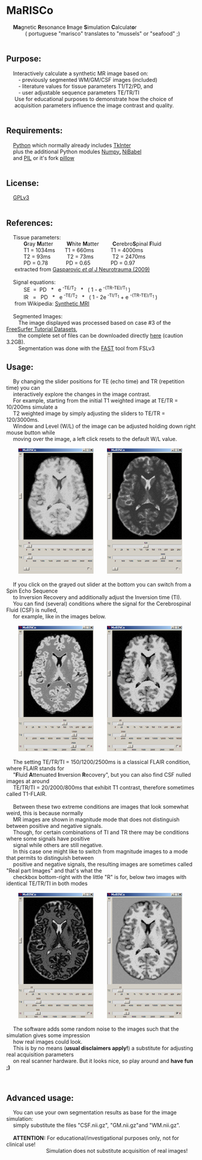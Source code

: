 <h1>MaRISCo</h1><p>
&emsp; <b>Ma</b>gnetic <b>R</b>esonance <b>I</b>mage <b>S</b>imulation <b>C</b>alculat<b>o</b>r<br>
&emsp; &emsp;&emsp; ( portuguese "marisco" translates to "mussels" or "seafood" ;)<br>
<br></p>
<h2>Purpose:</h2><p>
&emsp; Interactively calculate a synthetic MR image based on:<br>
&emsp;&emsp; - previously segmented WM/GM/CSF images (included)<br>
&emsp;&emsp; - literature values for tissue parameters T1/T2/PD, and<br>
&emsp;&emsp; - user adjustable sequence parameters TE/TR/TI<br>
&emsp;&nbsp; Use for educational purposes to demonstrate how the choice of<br>
&emsp;&nbsp; acquisition parameters influence the image contrast and quality.<br>
<br></p>
<h2>Requirements:</h2><p>
&emsp; <a href="http://www.python.org">Python</a> which normally already includes <a href="http://wiki.python.org/moin/TkInter">TkInter</a><br>
&emsp; plus the additional Python modules 
<a href="http://www.numpy.org">Numpy</a><b>, </b>
<a href="http://nipy.org/nibabel">NiBabel</a> <br>
&emsp; and 
<a href="http://www.pythonware.com/products/pil">PIL</a> or it's fork 
<a href="http://python-pillow.org/">pillow</a><br>
<br></p>
<h2>License:</h2><p>
&emsp; <a href="http://www.gnu.org/licenses">GPLv3</a><br>
<br></p>
<h2>References:</h2><p>
&emsp; Tissue parameters:<br>
&emsp;&emsp;&emsp; <b>G</b>ray <b>M</b>atter &emsp;&emsp; <b>W</b>hite <b>M</b>atter &emsp;&emsp; <b>C</b>erebro<b>S</b>pinal <b>F</b>luid<br>
&emsp;&emsp;&emsp; T1 = 1034ms &nbsp;&emsp; T1 = 660ms &emsp;&emsp;&nbsp;&nbsp; T1 = 4000ms<br>
&emsp;&emsp;&emsp; T2 = 93ms &emsp;&emsp;&nbsp;&nbsp; T2 = 73ms  &emsp;&emsp;&emsp; T2 = 2470ms<br>
&emsp;&emsp;&emsp; PD = 0.78 &emsp;&emsp;&nbsp;&nbsp;&nbsp; PD = 0.65 &emsp;&emsp;&emsp;&nbsp; PD = 0.97<br>
&emsp;&nbsp; extracted from <a href="http://www.ncbi.nlm.nih.gov/pmc/articles/PMC2822798/">Gasparovic <em>et al</em> J Neurotrauma (2009)</a><br>
<br>
&emsp; Signal equations:<br>
&emsp;&emsp;&emsp; SE &nbsp;= &nbsp;PD &nbsp; * &nbsp; e<sup> -TE/T<sub>2</sub></sup> &nbsp; * &nbsp; ( 1 - e<sup> -(TR-TE)/T<sub>1</sub></sup> )<br>
&emsp;&emsp;&emsp; IR &nbsp;&nbsp;= &nbsp; PD &nbsp; * &nbsp; e<sup> -TE/T<sub>2</sub></sup> &nbsp; * &nbsp; ( 1 - 2e<sup> -TI/T<sub>1</sub></sup> + e <sup> -(TR-TE)/T<sub>1</sub></sup> )<br>
&emsp;&nbsp; from Wikipedia: <a href="http://en.wikipedia.org/wiki/Synthetic_MRI">Synthetic MRI</a><br>
<br>
&emsp; Segmented Images:<br>
&emsp;&emsp; The image displayed was processed based on case #3 of the <a href="http://surfer.nmr.mgh.harvard.edu/fswiki/FsTutorial/Data">FreeSurfer Tutorial Datasets</a>,<br> 
&emsp;&emsp; the complete set of files can be downloaded directly <a href="http://surfer.nmr.mgh.harvard.edu/pub/data/fsfast-tutorial.subjects.tar.gz">here</a> (caution 3.2GB).<br>
&emsp;&emsp; Segmentation was done with the <a href="http://fsl.fmrib.ox.ac.uk/fsl/fslwiki/FAST">FAST</a> tool from FSLv3
<br></p>
<h2>Usage:</h2><p>
&emsp; By changing the slider positions for TE (echo time) and TR (repetition time) you can<br>
&emsp; interactively explore the changes in the image contrast. <br>
&emsp; For example, starting from the initial T1 weighted image at TE/TR = 10/200ms simulate a<br> 
&emsp; T2 weighted image by simply adjusting the sliders to TE/TR = 120/3000ms.<br>
&emsp; Window and Level (W/L) of the image can be adjusted holding down right mouse button while<br>
&emsp; moving over the image, a left click resets to the default W/L value.<br>
<br>
&emsp;&emsp; <img src="Screenshots/T1.jpg" alt="T1 weighted Image" width="200" height="333">
&emsp;&emsp; <img src="Screenshots/T2.jpg" alt="T2 weighted Image" width="200" height="333"><br>
<br>
&emsp; If you click on the grayed out slider at the bottom you can switch from a Spin Echo Sequence<br>
&emsp; to Inversion Recovery and additionally adjust the Inversion time (TI).<br>
&emsp; You can find (several) conditions where the signal for the Cerebrospinal Fluid (CSF) is nulled,<br>
&emsp; for example, like in the images below.<br>
<br>
&emsp;&emsp; <img src="Screenshots/FLAIR.jpg" alt="T2 weighted FLAIR" width="200" height="333">
&emsp;&emsp; <img src="Screenshots/IR_T1.jpg" alt="T1 weighted FLAIR" width="200" height="333"><br>
<br>
&emsp; The setting TE/TR/TI = 150/1200/2500ms is a classical FLAIR condition, where FLAIR stands for<br>
&emsp; "<b>F</b>luid <b>A</b>ttenuated <b>I</b>nversion <b>R</b>ecovery", but you can also find CSF nulled images at around<br>
&emsp; TE/TR/TI = 20/2000/800ms that exhibit T1 contrast, therefore sometimes called T1-FLAIR.<br>
<br>
&emsp; Between these two extreme conditions are images that look somewhat weird, this is because normally<br>
&emsp; MR images are shown in magnitude mode that does not distinguish between positive and negative signals.<br>
&emsp; Though, for certain combinations of TI and TR there may be conditions where some signals have positive<br>
&emsp; signal while others are still negative.<br>
&emsp; In this case one might like to switch from magnitude images to a mode that permits to distinguish between<br>
&emsp; positive and negative signals, the resulting images are sometimes called "Real part Images" and that's what the<br>
&emsp; checkbox bottom-right with the little "R" is for, below two images with identical TE/TR/TI in both modes<br>
<br>
&emsp;&emsp; <img src="Screenshots/IR_Magnitude.jpg" alt="IR magnitude image" width="200" height="333">
&emsp;&emsp; <img src="Screenshots/IR_Real.jpg" alt="IR real part image" width="200" height="333"><br>
<br>
&emsp; The software adds some random noise to the images such that the simulation gives some impression<br> 
&emsp; how real images could look.<br>
&emsp; This is by no means (<b>usual disclaimers apply!</b>) a substitute for adjusting real acquisition parameters<br>
&emsp; on real scanner hardware. But it looks nice, so play around and <b>have fun ;)</b><br></p>
<br></p>
<h2>Advanced usage:</h2><p>
&emsp; You can use your own segmentation results as base for the image simulation:<br>
&emsp; simply substitute the files "CSF.nii.gz", "GM.nii.gz"and "WM.nii.gz".<br> 
<br>
&emsp; <b>ATTENTION:</b> For educational/investigational purposes only, not for clinical use!<br>
&emsp;&emsp;&emsp;&emsp;&emsp;&emsp;&emsp;&nbsp; Simulation does not substitute acquisition of real images! <br></p>
<br>
